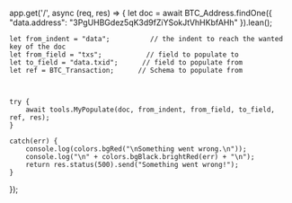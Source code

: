 app.get('/', async (req, res) =>
{
	let doc = await BTC_Address.findOne({ "data.address": "3PgUHBGdez5qK3d9fZiYSokJtVhHKbfAHh" }).lean();

	let from_indent = "data";		   // the indent to reach the wanted key of the doc
	let from_field = "txs";			  // field to populate to
	let to_field = "data.txid";		 // field to populate from
	let ref = BTC_Transaction;		// Schema to populate from
	
	

	try {
		await tools.MyPopulate(doc, from_indent, from_field, to_field, ref, res);
	}

	catch(err) {
		console.log(colors.bgRed("\nSomething went wrong.\n"));
		console.log("\n" + colors.bgBlack.brightRed(err) + "\n");
		return res.status(500).send("Something went wrong!");
	}
});